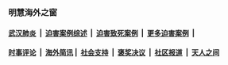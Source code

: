 
### 明慧海外之窗

####  [武汉肺炎](indexes/365.md?t=02222200) &nbsp;|&nbsp;  [迫害案例综述](indexes/328.md?t=02222200) &nbsp;|&nbsp; [迫害致死案例](indexes/277.md?t=02222200)  &nbsp;|&nbsp; [更多迫害案例](indexes/81.md?t=02222200)  &nbsp;|&nbsp; 
####  [时事评论](indexes/19.md?t=02222200) &nbsp;|&nbsp; [海外简讯](indexes/245.md?t=02222200)&nbsp;|&nbsp;  [社会支持](indexes/140.md?t=02222200) &nbsp;|&nbsp; [褒奖决议](indexes/282.md?t=02222200) &nbsp;|&nbsp; [社区报道](indexes/91.md?t=02222200)  &nbsp;|&nbsp; [天人之间](indexes/78.md?t=02222200) 


